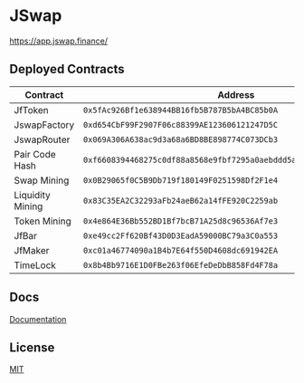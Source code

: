 # JSwap

https://app.jswap.finance/

## Deployed Contracts

|  Contract | Address |
| --- | --- |
| JfToken | `0x5fAc926Bf1e638944BB16fb5B787B5bA4BC85b0A` |
| JswapFactory | `0xd654CbF99F2907F06c88399AE123606121247D5C` |
| JswapRouter | `0x069A306A638ac9d3a68a6BD8BE898774C073DCb3` |
| Pair Code Hash | `0xf6608394468275c0df88a8568e9fbf7295a0aebddd5ae966ce6dbf5bb4ee68a0` |
| Swap Mining | `0x0B29065f0C5B9Db719f180149F0251598Df2F1e4` |
| Liquidity Mining | `0x83C35EA2C32293aFb24aeB62a14fFE920C2259ab` |
| Token Mining | `0x4e864E36Bb552BD1Bf7bcB71A25d8c96536Af7e3` |
| JfBar | `0xe49cc2Ff620Bf43D0D3EadA59000BC79a3C0a553` |
| JfMaker | `0xc01a46774090a1B4b7E64f550D4608dc691942EA` |
| TimeLock | `0x8b4Bb9716E1D0FBe263f06EfeDeDbB858Fd4F78a` |

## Docs

[Documentation](https://docs.jswap.finance/)

## License

[MIT](LICENSE)
